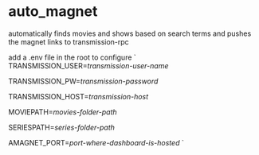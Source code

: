 # auto_magnet
automatically finds movies and shows based on search terms and pushes the magnet links to transmission-rpc

add a .env file in the root to configure
`
TRANSMISSION_USER=_transmission-user-name_

TRANSMISSION_PW=_transmission-password_

TRANSMISSION_HOST=_transmission-host_

MOVIEPATH=_movies-folder-path_

SERIESPATH=_series-folder-path_

AMAGNET_PORT=_port-where-dashboard-is-hosted_
`
